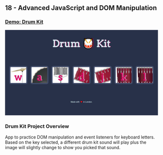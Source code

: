 ## 18 - Advanced JavaScript and DOM Manipulation

### [Demo: Drum Kit](https://drumkit.gdbecker.repl.co/)

!["Page"](./Page.png)

### Drum Kit Project Overview

App to practice DOM manipulation and event listeners for keyboard letters. Based on the key selected, a different drum kit sound will play plus the image will slightly change to show you picked that sound.
